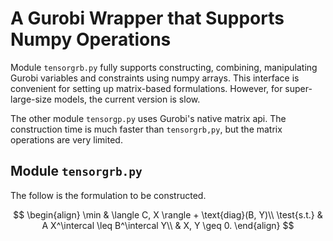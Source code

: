 # A Gurobi Wrapper that Supports Numpy Operations

Module `tensorgrb.py` fully supports constructing, combining, manipulating Gurobi variables and constraints using numpy arrays. This interface is convenient for setting up matrix-based formulations. However, for super-large-size models, the current version is slow. 


The other module `tensorgp.py` uses Gurobi's native matrix api. The construction time is much faster than `tensorgrb,py`, but the matrix operations are very limited.

## Module `tensorgrb.py` 
The follow is the formulation to be constructed.

$$
\begin{align}
\min & \langle C, X \rangle + \text{diag}(B, Y)\\
\test{s.t.} & A X^\intercal \leq B^\intercal Y\\
            &  X, Y \geq 0.
\end{align}
$$
